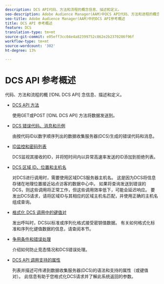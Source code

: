 ```yaml
---
description: DCS API代码、方法和流程的概念信息、描述和定义。
seo-description: Adobe Audience Manager(AAM)中DCS API代码、方法和进程的概念信息、说明和定义。
seo-title: Adobe Audience Manager(AAM)中的DCS API参考概述
title: DCS API 参考概述
feature: DCS
translation-type: tm+mt
source-git-commit: e05eff3cc04e4a82399752c862e2b2370286f96f
workflow-type: tm+mt
source-wordcount: '302'
ht-degree: 13%

---
```



# DCS API 参考概述

代码、方法和流程的概 [!DNL DCS API] 念信息、描述和定义。

* [DCS API 方法](/help/using/api/dcs-intro/dcs-api-reference/dcs-api-methods.md)

   使用GET或POST [!DNL DCS API] 方法将数据发送到。

* [DCS 错误代码、消息和示例](/help/using/api/dcs-intro/dcs-api-reference/dcs-error-codes.md)

   由按代码ID以数字顺序列出的数据收集服务器(DCS)生成的错误代码和消息。

* [ID监控和密码列表](/help/using/api/dcs-intro/dcs-api-reference/id-monitoring-denylisting.md)

   DCS监视其接收的ID，并将短时间内以异常高速率发送的ID添加到拒绝列表。

* [DCS 区域 ID、位置和主机名](/help/using/api/dcs-intro/dcs-api-reference/dcs-regions.md)

   对DCS进行调用时，需要使用区域DCS服务器主机名。 这是因为DCS将信息存储在地理位置接近站点访客的数据中心中。 如果将查询发送到错误的DCS，则这些调用将正常工作，但这些调用效率低下，可能会延迟响应。 要发出DCS请求，请将区域ID与其相应的区域主机名匹配，并使用正确的主机名组成查询。

* [格式化 DCS 调用中的键值对](/help/using/api/dcs-intro/dcs-api-reference/dcs-key-format.md)

   发出呼叫时，DCS以标准或序列化格式接受密钥值数据。 有关如何格式化标准和序列化键值数据的信息，请查阅本节。

* [争用条件和错误处理](/help/using/api/dcs-intro/dcs-api-reference/dcs-race-conditions.md)

   介绍如何防止竞态情况和DCS错误处理。

* [DCS API 调用支持的属性](/help/using/api/dcs-intro/dcs-api-reference/dcs-keys.md)

   列表并描述可传递到数据收集服务器(DCS)的语法和支持的属性（或键值对）。 此信息有助于您格式化DCS请求并了解此系统返回的参数。
